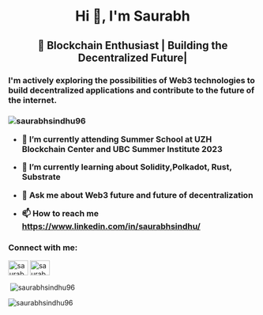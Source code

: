 <h1 align="center">Hi 👋, I'm Saurabh</h1>
<h2 align="center">🔗 Blockchain Enthusiast | Building the Decentralized Future| <br />
 <h3 align ="left>Excited about the potential of blockchain, I specialize in Solidity for crafting smart contracts on the Ethereum network.  <br /> <h3 align ="left>I'm actively exploring the possibilities of Web3 technologies to build decentralized applications and contribute to the future of the internet.
 <h3 align ="left>I'm diving into the world of Polkadot and Substrate, exploring their unique features and interoperability. I'm thrilled to be part of the next generation of decentralized systems and contribute to the advancement of the blockchain ecosystem.</h3>
<img align="right" alt="Coding" width="400" src="https://cdn.dribbble.com/users/1162077/screenshots/5403918/media/a85c0dcdcc774c6f340b07518363d6fb.gif">
<p align="left"> <img src="https://komarev.com/ghpvc/?username=saurabhsindhu96&label=Profile%20views&color=0e75b6&style=flat" alt="saurabhsindhu96" /> </p>

- 🔭 I’m currently attending  **Summer School at UZH Blockchain Center and UBC Summer Institute 2023**

- 🌱 I’m currently learning about **Solidity,Polkadot, Rust, Substrate**

- 💬 Ask me about **Web3 future and future of decentralization**

- 📫 How to reach me **https://www.linkedin.com/in/saurabhsindhu/**

<h3 align="left">Connect with me:</h3>
<p align="left">
<a href="https://linkedin.com/in/saurabhsindhu96" target="blank"><img align="center" src="https://raw.githubusercontent.com/rahuldkjain/github-profile-readme-generator/master/src/images/icons/Social/linked-in-alt.svg" alt="saurabhsindhu96" height="30" width="40" /></a>
<a href="https://instagram.com/saurabh_sindhu" target="blank"><img align="center" src="https://raw.githubusercontent.com/rahuldkjain/github-profile-readme-generator/master/src/images/icons/Social/instagram.svg" alt="saurabh_sindhu" height="30" width="40" /></a>
</p>


<p>&nbsp;<img align="center" src="https://github-readme-stats.vercel.app/api?username=saurabhsindhu96&show_icons=true&locale=en" alt="saurabhsindhu96" /></p>

<p><img align="center" src="https://github-readme-streak-stats.herokuapp.com/?user=saurabhsindhu96&" alt="saurabhsindhu96" /></p>
